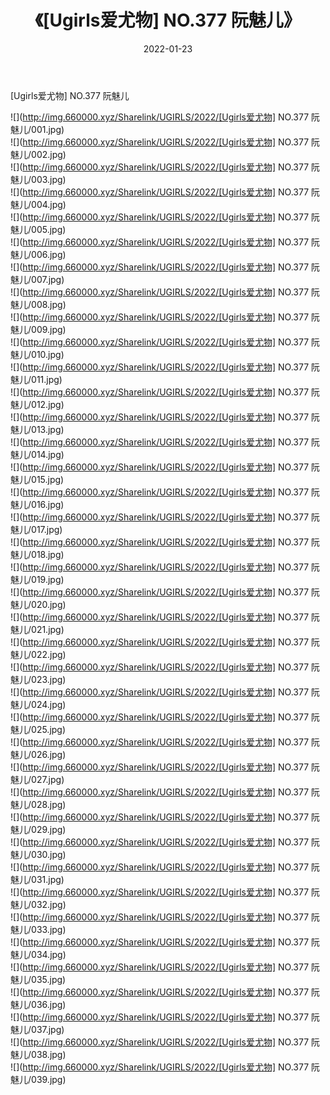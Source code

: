 ﻿---
layout: post
title:  《[Ugirls爱尤物] NO.377 阮魅儿》
date:   2022-01-23
img: http://img.660000.xyz/Sharelink/UGIRLS/2022/[Ugirls爱尤物] NO.377 阮魅儿/000.jpg
categories: [美女, 清纯, 唯美]
---

[Ugirls爱尤物] NO.377 阮魅儿

 ![](http://img.660000.xyz/Sharelink/UGIRLS/2022/[Ugirls爱尤物] NO.377 阮魅儿/001.jpg) <br>![](http://img.660000.xyz/Sharelink/UGIRLS/2022/[Ugirls爱尤物] NO.377 阮魅儿/002.jpg) <br>![](http://img.660000.xyz/Sharelink/UGIRLS/2022/[Ugirls爱尤物] NO.377 阮魅儿/003.jpg) <br>![](http://img.660000.xyz/Sharelink/UGIRLS/2022/[Ugirls爱尤物] NO.377 阮魅儿/004.jpg) <br>![](http://img.660000.xyz/Sharelink/UGIRLS/2022/[Ugirls爱尤物] NO.377 阮魅儿/005.jpg) <br>![](http://img.660000.xyz/Sharelink/UGIRLS/2022/[Ugirls爱尤物] NO.377 阮魅儿/006.jpg) <br>![](http://img.660000.xyz/Sharelink/UGIRLS/2022/[Ugirls爱尤物] NO.377 阮魅儿/007.jpg) <br>![](http://img.660000.xyz/Sharelink/UGIRLS/2022/[Ugirls爱尤物] NO.377 阮魅儿/008.jpg) <br>![](http://img.660000.xyz/Sharelink/UGIRLS/2022/[Ugirls爱尤物] NO.377 阮魅儿/009.jpg) <br>![](http://img.660000.xyz/Sharelink/UGIRLS/2022/[Ugirls爱尤物] NO.377 阮魅儿/010.jpg) <br>![](http://img.660000.xyz/Sharelink/UGIRLS/2022/[Ugirls爱尤物] NO.377 阮魅儿/011.jpg) <br>![](http://img.660000.xyz/Sharelink/UGIRLS/2022/[Ugirls爱尤物] NO.377 阮魅儿/012.jpg) <br>![](http://img.660000.xyz/Sharelink/UGIRLS/2022/[Ugirls爱尤物] NO.377 阮魅儿/013.jpg) <br>![](http://img.660000.xyz/Sharelink/UGIRLS/2022/[Ugirls爱尤物] NO.377 阮魅儿/014.jpg) <br>![](http://img.660000.xyz/Sharelink/UGIRLS/2022/[Ugirls爱尤物] NO.377 阮魅儿/015.jpg) <br>![](http://img.660000.xyz/Sharelink/UGIRLS/2022/[Ugirls爱尤物] NO.377 阮魅儿/016.jpg) <br>![](http://img.660000.xyz/Sharelink/UGIRLS/2022/[Ugirls爱尤物] NO.377 阮魅儿/017.jpg) <br>![](http://img.660000.xyz/Sharelink/UGIRLS/2022/[Ugirls爱尤物] NO.377 阮魅儿/018.jpg) <br>![](http://img.660000.xyz/Sharelink/UGIRLS/2022/[Ugirls爱尤物] NO.377 阮魅儿/019.jpg) <br>![](http://img.660000.xyz/Sharelink/UGIRLS/2022/[Ugirls爱尤物] NO.377 阮魅儿/020.jpg) <br>![](http://img.660000.xyz/Sharelink/UGIRLS/2022/[Ugirls爱尤物] NO.377 阮魅儿/021.jpg) <br>![](http://img.660000.xyz/Sharelink/UGIRLS/2022/[Ugirls爱尤物] NO.377 阮魅儿/022.jpg) <br>![](http://img.660000.xyz/Sharelink/UGIRLS/2022/[Ugirls爱尤物] NO.377 阮魅儿/023.jpg) <br>![](http://img.660000.xyz/Sharelink/UGIRLS/2022/[Ugirls爱尤物] NO.377 阮魅儿/024.jpg) <br>![](http://img.660000.xyz/Sharelink/UGIRLS/2022/[Ugirls爱尤物] NO.377 阮魅儿/025.jpg) <br>![](http://img.660000.xyz/Sharelink/UGIRLS/2022/[Ugirls爱尤物] NO.377 阮魅儿/026.jpg) <br>![](http://img.660000.xyz/Sharelink/UGIRLS/2022/[Ugirls爱尤物] NO.377 阮魅儿/027.jpg) <br>![](http://img.660000.xyz/Sharelink/UGIRLS/2022/[Ugirls爱尤物] NO.377 阮魅儿/028.jpg) <br>![](http://img.660000.xyz/Sharelink/UGIRLS/2022/[Ugirls爱尤物] NO.377 阮魅儿/029.jpg) <br>![](http://img.660000.xyz/Sharelink/UGIRLS/2022/[Ugirls爱尤物] NO.377 阮魅儿/030.jpg) <br>![](http://img.660000.xyz/Sharelink/UGIRLS/2022/[Ugirls爱尤物] NO.377 阮魅儿/031.jpg) <br>![](http://img.660000.xyz/Sharelink/UGIRLS/2022/[Ugirls爱尤物] NO.377 阮魅儿/032.jpg) <br>![](http://img.660000.xyz/Sharelink/UGIRLS/2022/[Ugirls爱尤物] NO.377 阮魅儿/033.jpg) <br>![](http://img.660000.xyz/Sharelink/UGIRLS/2022/[Ugirls爱尤物] NO.377 阮魅儿/034.jpg) <br>![](http://img.660000.xyz/Sharelink/UGIRLS/2022/[Ugirls爱尤物] NO.377 阮魅儿/035.jpg) <br>![](http://img.660000.xyz/Sharelink/UGIRLS/2022/[Ugirls爱尤物] NO.377 阮魅儿/036.jpg) <br>![](http://img.660000.xyz/Sharelink/UGIRLS/2022/[Ugirls爱尤物] NO.377 阮魅儿/037.jpg) <br>![](http://img.660000.xyz/Sharelink/UGIRLS/2022/[Ugirls爱尤物] NO.377 阮魅儿/038.jpg) <br>![](http://img.660000.xyz/Sharelink/UGIRLS/2022/[Ugirls爱尤物] NO.377 阮魅儿/039.jpg) <br>